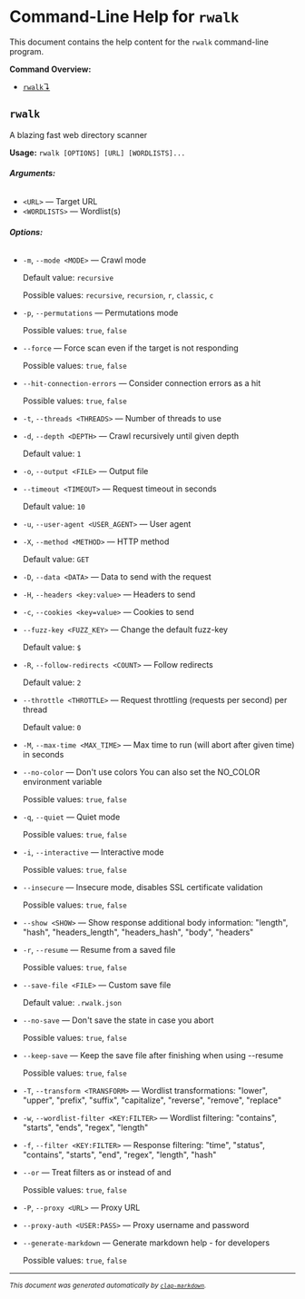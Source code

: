 # Command-Line Help for `rwalk`

This document contains the help content for the `rwalk` command-line program.

**Command Overview:**

* [`rwalk`↴](#rwalk)

## `rwalk`

A blazing fast web directory scanner

**Usage:** `rwalk [OPTIONS] [URL] [WORDLISTS]...`

###### **Arguments:**

* `<URL>` — Target URL
* `<WORDLISTS>` — Wordlist(s)

###### **Options:**

* `-m`, `--mode <MODE>` — Crawl mode

  Default value: `recursive`

  Possible values: `recursive`, `recursion`, `r`, `classic`, `c`

* `-p`, `--permutations` — Permutations mode

  Possible values: `true`, `false`

* `--force` — Force scan even if the target is not responding

  Possible values: `true`, `false`

* `--hit-connection-errors` — Consider connection errors as a hit

  Possible values: `true`, `false`

* `-t`, `--threads <THREADS>` — Number of threads to use
* `-d`, `--depth <DEPTH>` — Crawl recursively until given depth

  Default value: `1`
* `-o`, `--output <FILE>` — Output file
* `--timeout <TIMEOUT>` — Request timeout in seconds

  Default value: `10`
* `-u`, `--user-agent <USER_AGENT>` — User agent
* `-X`, `--method <METHOD>` — HTTP method

  Default value: `GET`
* `-D`, `--data <DATA>` — Data to send with the request
* `-H`, `--headers <key:value>` — Headers to send
* `-c`, `--cookies <key=value>` — Cookies to send
* `--fuzz-key <FUZZ_KEY>` — Change the default fuzz-key

  Default value: `$`
* `-R`, `--follow-redirects <COUNT>` — Follow redirects

  Default value: `2`
* `--throttle <THROTTLE>` — Request throttling (requests per second) per thread

  Default value: `0`
* `-M`, `--max-time <MAX_TIME>` — Max time to run (will abort after given time) in seconds
* `--no-color` — Don't use colors You can also set the NO_COLOR environment variable

  Possible values: `true`, `false`

* `-q`, `--quiet` — Quiet mode

  Possible values: `true`, `false`

* `-i`, `--interactive` — Interactive mode

  Possible values: `true`, `false`

* `--insecure` — Insecure mode, disables SSL certificate validation

  Possible values: `true`, `false`

* `--show <SHOW>` — Show response additional body information: "length", "hash", "headers_length", "headers_hash", "body", "headers"
* `-r`, `--resume` — Resume from a saved file

  Possible values: `true`, `false`

* `--save-file <FILE>` — Custom save file

  Default value: `.rwalk.json`
* `--no-save` — Don't save the state in case you abort

  Possible values: `true`, `false`

* `--keep-save` — Keep the save file after finishing when using --resume

  Possible values: `true`, `false`

* `-T`, `--transform <TRANSFORM>` — Wordlist transformations: "lower", "upper", "prefix", "suffix", "capitalize", "reverse", "remove", "replace"
* `-w`, `--wordlist-filter <KEY:FILTER>` — Wordlist filtering: "contains", "starts", "ends", "regex", "length"
* `-f`, `--filter <KEY:FILTER>` — Response filtering: "time", "status", "contains", "starts", "end", "regex", "length", "hash"
* `--or` — Treat filters as or instead of and

  Possible values: `true`, `false`

* `-P`, `--proxy <URL>` — Proxy URL
* `--proxy-auth <USER:PASS>` — Proxy username and password
* `--generate-markdown` — Generate markdown help - for developers

  Possible values: `true`, `false`




<hr/>

<small><i>
    This document was generated automatically by
    <a href="https://crates.io/crates/clap-markdown"><code>clap-markdown</code></a>.
</i></small>

